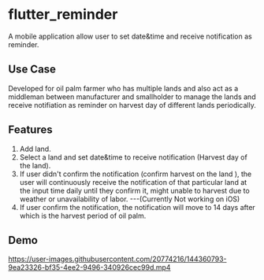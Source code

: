# flutter_reminder

A mobile application allow user to set date&time and receive notification as reminder.

## Use Case
Developed for oil palm farmer who has multiple lands and also act as a middleman between manufacturer and smallholder to manage the lands and receive notifiation as reminder on harvest day of different lands periodically.

## Features
1. Add land.
2. Select a land and set date&time to receive notification (Harvest day of the land).
3. If user didn't confirm the notification (confirm harvest on the land ), the user will continuously receive the notification of that particular land at the input time daily until they confirm it, might unable to harvest due to weather or unavailability of labor. ---(Currently Not working on iOS)
4. If user confirm the notification, the notification will move to 14 days after which is the harvest period of oil palm.

## Demo
https://user-images.githubusercontent.com/20774216/144360793-9ea23326-bf35-4ee2-9496-340926cec99d.mp4

